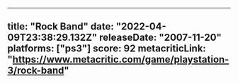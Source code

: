 
---
title: "Rock Band"
date: "2022-04-09T23:38:29.132Z"
releaseDate: "2007-11-20"
platforms: ["ps3"]
score: 92
metacriticLink: "https://www.metacritic.com/game/playstation-3/rock-band"
---
